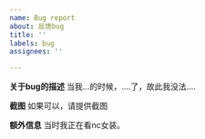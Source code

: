 ```yaml
---
name: Bug report
about: 反馈bug
title: ''
labels: bug
assignees: ''

---
```


**关于bug的描述**
当我...的时候，....了，故此我没法....

**截图**
如果可以，请提供截图

**额外信息**
当时我正在看nc女装。
